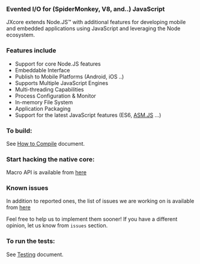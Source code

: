 ### Evented I/O for (SpiderMonkey, V8, and..) JavaScript

JXcore extends Node.JS™ with additional features for developing mobile and embedded applications using JavaScript and leveraging the Node ecosystem.

### Features include

  - Support for core Node.JS features
  - Embeddable Interface
  - Publish to Mobile Platforms (Android, iOS ..)
  - Supports Multiple JavaScript Engines
  - Multi-threading Capabilities
  - Process Configuration & Monitor
  - In-memory File System
  - Application Packaging
  - Support for the latest JavaScript features (ES6, [ASM.JS](https://github.com/jxcore/jxcore/blob/master/doc/api/globals.markdown#require) ...)

### To build:

See [How to Compile](doc/HOW_TO_COMPILE.md) document.

### Start hacking the native core:

Macro API is available from [here](doc/native)

### Known issues 

In addition to reported ones, the list of issues we are working on is available from [here](https://github.com/jxcore/jxcore/blob/master/known_issues.md)

Feel free to help us to implement them sooner! If you have a different opinion, let us know from `issues` section. 

### To run the tests:

See [Testing](doc/TESTING.md) document.
